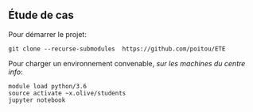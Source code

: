 ## Étude de cas

Pour démarrer le projet:

```
git clone --recurse-submodules  https://github.com/poitou/ETE
```

Pour charger un environnement convenable, *sur les machines du centre info*:

```
module load python/3.6
source activate ~x.olive/students
jupyter notebook
```

